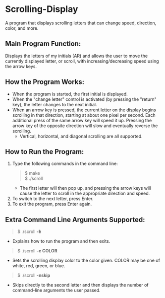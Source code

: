 # Scrolling-Display
A program that displays scrolling letters that can change speed, direction, color, and more.

## Main Program Function:
Displays the letters of my initials (AR) and allows the user to move the currently displayed letter, or scroll, with increasing/decreasing speed using the arrow keys.

## How the Program Works:
* When the program is started, the first initial is displayed.
* When the "change letter" control is activated (by pressing the "return" key), the letter changes to the next initial.
* When an arrow key is pressed, the current letter on the display begins scrolling in that direction, starting at about one pixel per second. Each additional press of the same arrow key will speed it up. Pressing the arrow key of the opposite direction will slow and eventually reverse the scrolling.
  * Vertical, horizontal, and diagonal scrolling are all supported.

## How to Run the Program:
1) Type the following commands in the command line:
      > $ make  
	      $ ./scroll  
    * The first letter will then pop up, and pressing the arrow keys will cause the letter to scroll in the appropriate direction and speed.
2) To switch to the next letter, press Enter.
3) To exit the program, press Enter again.

## Extra Command Line Arguments Supported:
> $ ./scroll **-h**
* Explains how to run the program and then exits.
> $ ./scroll **-c COLOR**
* Sets the scrolling display color to the color given. COLOR may be one of white, red, green, or blue.
> $ ./scroll **-nskip**
* Skips directly to the second letter and then displays the number of command-line arguments the user passed.
